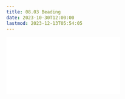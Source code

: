 ```yaml
---
title: 08.03 Beading
date: 2023-10-30T12:00:00
lastmod: 2023-12-13T05:54:05
---
```


![Link to included file content](../../../../fibers/beading.md)
